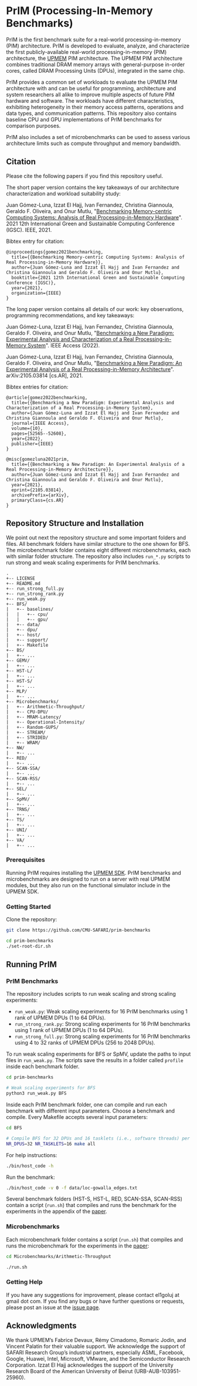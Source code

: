 
# PrIM (Processing-In-Memory Benchmarks)

PrIM is the first benchmark suite for a real-world processing-in-memory (PIM) architecture. 
PrIM is developed to evaluate, analyze, and characterize the first publicly-available real-world processing-in-memory (PIM) architecture, the [UPMEM](https://www.upmem.com/) PIM architecture. 
The UPMEM PIM architecture combines traditional DRAM memory arrays with general-purpose in-order cores, called DRAM Processing Units (DPUs), integrated in the same chip.

PrIM provides a common set of workloads to evaluate the UPMEM PIM architecture with and can be useful for programming, architecture and system researchers all alike to improve multiple aspects of future PIM hardware and software. 
The workloads have different characteristics, exhibiting heterogeneity in their memory access patterns, operations and data types, and communication patterns. 
This repository also contains baseline CPU and GPU implementations of PrIM benchmarks for comparison purposes. 

PrIM also includes a set of microbenchmarks can be used to assess various architecture limits such as compute throughput and memory bandwidth.

## Citation

Please cite the following papers if you find this repository useful.

The short paper version contains the key takeaways of our architecture characterization and workload suitability study:

Juan Gómez-Luna, Izzat El Hajj, Ivan Fernandez, Christina Giannoula, Geraldo F. Oliveira, and Onur Mutlu, "[Benchmarking Memory-centric Computing Systems: Analysis of Real Processing-in-Memory Hardware](https://ieeexplore.ieee.org/abstract/document/9651614)". 2021 12th International Green and Sustainable Computing Conference (IGSC). IEEE, 2021.

Bibtex entry for citation:
```
@inproceedings{gomez2021benchmarking,
  title={{Benchmarking Memory-centric Computing Systems: Analysis of Real Processing-in-Memory Hardware}},
  author={Juan Gómez-Luna and Izzat El Hajj and Ivan Fernandez and Christina Giannoula and Geraldo F. Oliveira and Onur Mutlu},
  booktitle={2021 12th International Green and Sustainable Computing Conference (IGSC)},
  year={2021},
  organization={IEEE}
}
```

The long paper version contains all details of our work: key observations, programming recommendations, and key takeaways:

Juan Gómez-Luna, Izzat El Hajj, Ivan Fernandez, Christina Giannoula, Geraldo F. Oliveira, and Onur Mutlu, "[Benchmarking a New Paradigm: Experimental Analysis and Characterization of a Real Processing-in-Memory System](https://ieeexplore.ieee.org/abstract/document/9771457)". IEEE Access (2022).

Juan Gómez-Luna, Izzat El Hajj, Ivan Fernandez, Christina Giannoula, Geraldo F. Oliveira, and Onur Mutlu, "[Benchmarking a New Paradigm: An Experimental Analysis of a Real Processing-in-Memory Architecture](https://arxiv.org/pdf/2105.03814.pdf)". arXiv:2105.03814 [cs.AR], 2021.

Bibtex entries for citation:
```
@article{gomez2022benchmarking,
  title={{Benchmarking a New Paradigm: Experimental Analysis and Characterization of a Real Processing-in-Memory System},
  author={Juan Gómez-Luna and Izzat El Hajj and Ivan Fernandez and Christina Giannoula and Geraldo F. Oliveira and Onur Mutlu},
  journal={IEEE Access},
  volume={10},
  pages={52565--52608},
  year={2022},
  publisher={IEEE}
}
```
```
@misc{gomezluna2021prim,
  title={{Benchmarking a New Paradigm: An Experimental Analysis of a Real Processing-in-Memory Architecture}}, 
  author={Juan Gómez-Luna and Izzat El Hajj and Ivan Fernandez and Christina Giannoula and Geraldo F. Oliveira and Onur Mutlu},
  year={2021},
  eprint={2105.03814},
  archivePrefix={arXiv},
  primaryClass={cs.AR}
}
```

## Repository Structure and Installation

We point out next the repository structure and some important folders and files. 
All benchmark folders have similar structure to the one shown for BFS. 
The microbenchmark folder contains eight different microbenchmarks, each with similar folder structure. 
The repository also includes `run_*.py` scripts to run strong and weak scaling experiments for PrIM benchmarks.

```
.
+-- LICENSE
+-- README.md
+-- run_strong_full.py
+-- run_strong_rank.py
+-- run_weak.py
+-- BFS/
|   +-- baselines/
|	|	+-- cpu/
|	|	+-- gpu/
|   +-- data/
|   +-- dpu/
|   +-- host/
|   +-- support/
|   +-- Makefile
+-- BS/
|   +-- ...
+-- GEMV/
|   +-- ...
+-- HST-L/
|   +-- ...
+-- HST-S/
|   +-- ...
+-- MLP/
|   +-- ...
+-- Microbenchmarks/
|   +-- Arithmetic-Throughput/
|   +-- CPU-DPU/
|   +-- MRAM-Latency/
|   +-- Operational-Intensity/
|   +-- Random-GUPS/
|   +-- STREAM/
|   +-- STRIDED/
|   +-- WRAM/
+-- NW/
|   +-- ...
+-- RED/
|   +-- ...
+-- SCAN-SSA/
|   +-- ...
+-- SCAN-RSS/
|   +-- ...
+-- SEL/
|   +-- ...
+-- SpMV/
|   +-- ...
+-- TRNS/
|   +-- ...
+-- TS/
|   +-- ...
+-- UNI/
|   +-- ...
+-- VA/
|   +-- ...
```

### Prerequisites

Running PrIM requires installing the [UPMEM SDK](https://sdk.upmem.com). 
PrIM benchmarks and microbenchmarks are designed to run on a server with real UPMEM modules, but they also run on the functional simulator include in the UPMEM SDK.

### Getting Started

Clone the repository:
```sh
git clone https://github.com/CMU-SAFARI/prim-benchmarks

cd prim-benchmarks
./set-root-dir.sh
```

## Running PrIM

### PrIM Benchmarks 

The repository includes scripts to run weak scaling and strong scaling experiments:
* `run_weak.py`: Weak scaling experiments for 16 PrIM benchmarks using 1 rank of UPMEM DPUs (1 to 64 DPUs).
* `run_strong_rank.py`: Strong scaling experiments for 16 PrIM benchmarks using 1 rank of UPMEM DPUs (1 to 64 DPUs).
* `run_strong_full.py`: Strong scaling experiments for 16 PrIM benchmarks using 4 to 32 ranks of UPMEM DPUs (256 to 2048 DPUs).

To run weak scaling experiments for BFS or SpMV, update the paths to input files in `run_weak.py`. 
The scripts save the results in a folder called `profile` inside each benchmark folder.

```sh
cd prim-benchmarks

# Weak scaling experiments for BFS
python3 run_weak.py BFS
```

Inside each PrIM benchmark folder, one can compile and run each benchmark with different input parameters. 
Choose a benchmark and compile. Every Makefile accepts several input parameters:
```sh
cd BFS

# Compile BFS for 32 DPUs and 16 tasklets (i.e., software threads) per DPU
NR_DPUS=32 NR_TASKLETS=16 make all
```

For help instructions:
```sh
./bin/host_code -h
```

Run the benchmark:
```sh
./bin/host_code -v 0 -f data/loc-gowalla_edges.txt
```

Several benchmark folders (HST-S, HST-L, RED, SCAN-SSA, SCAN-RSS) contain a script (`run.sh`) that compiles and runs the benchmark for the experiments in the appendix of the [paper](https://arxiv.org/pdf/2105.03814.pdf).

### Microbenchmarks 

Each microbenchmark folder contains a script (`run.sh`) that compiles and runs the microbenchmark for the experiments in the [paper](https://arxiv.org/pdf/2105.03814.pdf):

```sh
cd Microbenchmarks/Arithmetic-Throughput

./run.sh
```

### Getting Help

If you have any suggestions for improvement, please contact el1goluj at gmail dot com. 
If you find any bugs or have further questions or requests, please post an issue at the [issue page](https://github.com/CMU-SAFARI/prim-benchmarks/issues).


## Acknowledgments 

We thank UPMEM’s Fabrice Devaux, Rémy Cimadomo, Romaric Jodin, and Vincent Palatin for their valuable support. We acknowledge the support of SAFARI Research Group’s industrial partners, especially ASML, Facebook, Google, Huawei, Intel, Microsoft, VMware, and the Semiconductor Research Corporation. Izzat El Hajj acknowledges the support of the University Research Board of the American University of Beirut (URB-AUB-103951-25960). 
